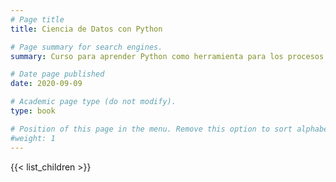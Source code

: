 ```yaml
---
# Page title
title: Ciencia de Datos con Python

# Page summary for search engines.
summary: Curso para aprender Python como herramienta para los procesos de Ciencia de Datos

# Date page published
date: 2020-09-09

# Academic page type (do not modify).
type: book

# Position of this page in the menu. Remove this option to sort alphabetically.
#weight: 1
---
```


{{< list_children >}}
